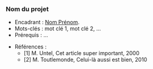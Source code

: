 <!-- Ceci est un commentaire -->

### Nom du projet ###

- Encadrant : [Nom Prénom](mailto:adresse_e-mail). <!-- site web optionnel : [site web](http://adresse.fr) -->
- Mots-clés : mot clé 1, mot clé 2, ...
- Prérequis : ...

<!-- Résumé du projet (15 lignes max) -->

<!-- Précisez si une suite est possible (supprimez les balises de commentaire) -->
<!-- **Il sera possible de poursuivre ce projet dans le cadre d'un stage de recherche au laboratoire I3S.** -->

- Références :
  - \[1\] M. Untel, Cet article super important, 2000
  - \[2\] M. Toutlemonde, Celui-là aussi est bien, 2010

